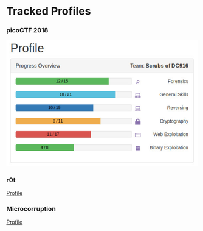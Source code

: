 # Tracked Profiles
### picoCTF 2018
![pico2018](https://github.com/boneitis/ctf/raw/master/pico18.jpg)

### r0t
[Profile](https://ringzer0ctf.com/profile/17453/)

### Microcorruption
[Profile](https://microcorruption.com/profile/38325)
